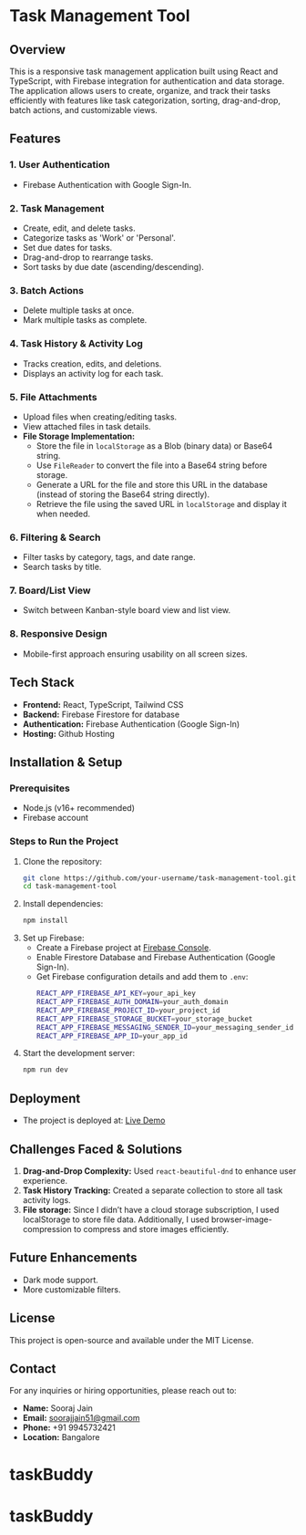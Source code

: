 # Task Management Tool

## Overview

This is a responsive task management application built using React and TypeScript, with Firebase integration for authentication and data storage. The application allows users to create, organize, and track their tasks efficiently with features like task categorization, sorting, drag-and-drop, batch actions, and customizable views.

## Features

### 1. User Authentication

- Firebase Authentication with Google Sign-In.

### 2. Task Management

- Create, edit, and delete tasks.
- Categorize tasks as 'Work' or 'Personal'.
- Set due dates for tasks.
- Drag-and-drop to rearrange tasks.
- Sort tasks by due date (ascending/descending).

### 3. Batch Actions

- Delete multiple tasks at once.
- Mark multiple tasks as complete.

### 4. Task History & Activity Log

- Tracks creation, edits, and deletions.
- Displays an activity log for each task.

### 5. File Attachments

- Upload files when creating/editing tasks.
- View attached files in task details.
- **File Storage Implementation:**
  - Store the file in `localStorage` as a Blob (binary data) or Base64 string.
  - Use `FileReader` to convert the file into a Base64 string before storage.
  - Generate a URL for the file and store this URL in the database (instead of storing the Base64 string directly).
  - Retrieve the file using the saved URL in `localStorage` and display it when needed.

### 6. Filtering & Search

- Filter tasks by category, tags, and date range.
- Search tasks by title.

### 7. Board/List View

- Switch between Kanban-style board view and list view.

### 8. Responsive Design

- Mobile-first approach ensuring usability on all screen sizes.

## Tech Stack

- **Frontend:** React, TypeScript, Tailwind CSS
- **Backend:** Firebase Firestore for database
- **Authentication:** Firebase Authentication (Google Sign-In)
- **Hosting:** Github Hosting

## Installation & Setup

### Prerequisites

- Node.js (v16+ recommended)
- Firebase account

### Steps to Run the Project

1. Clone the repository:
   ```sh
   git clone https://github.com/your-username/task-management-tool.git
   cd task-management-tool
   ```
2. Install dependencies:
   ```sh
   npm install
   ```
3. Set up Firebase:
   - Create a Firebase project at [Firebase Console](https://console.firebase.google.com/).
   - Enable Firestore Database and Firebase Authentication (Google Sign-In).
   - Get Firebase configuration details and add them to `.env`:
     ```sh
     REACT_APP_FIREBASE_API_KEY=your_api_key
     REACT_APP_FIREBASE_AUTH_DOMAIN=your_auth_domain
     REACT_APP_FIREBASE_PROJECT_ID=your_project_id
     REACT_APP_FIREBASE_STORAGE_BUCKET=your_storage_bucket
     REACT_APP_FIREBASE_MESSAGING_SENDER_ID=your_messaging_sender_id
     REACT_APP_FIREBASE_APP_ID=your_app_id
     ```
4. Start the development server:
   ```sh
   npm run dev
   ```

## Deployment

- The project is deployed at: [Live Demo](https://your-deployment-url.com)

## Challenges Faced & Solutions

1. **Drag-and-Drop Complexity:** Used `react-beautiful-dnd` to enhance user experience.
2. **Task History Tracking:** Created a separate collection to store all task activity logs.
3. **File storage:** Since I didn’t have a cloud storage subscription, I used localStorage to store file data. Additionally, I used browser-image-compression to compress and store images efficiently.

## Future Enhancements

- Dark mode support.
- More customizable filters.

## License

This project is open-source and available under the MIT License.

## Contact

For any inquiries or hiring opportunities, please reach out to:

- **Name:** Sooraj Jain
- **Email:** [soorajjain51@gmail.com](mailto:soorajjain51@gmail.com)
- **Phone:** +91 9945732421
- **Location:** Bangalore


# taskBuddy
# taskBuddy
